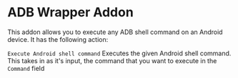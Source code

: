 # ADB Wrapper Addon

This addon allows you to execute any ADB shell command on an Android device. It has the following action:

`Execute Android shell command` Executes the given Android shell command.  This takes in as it's input, the command that you want to execute in the `Command` field

